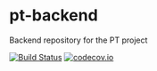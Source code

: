 # pt-backend
Backend repository for the PT project

[![Build Status](https://secure.travis-ci.org/javadev/pt-backend.svg)](https://travis-ci.org/javadev/pt-backend)
[![codecov.io](http://codecov.io/github/javadev/pt-backend/coverage.svg?branch=master)](http://codecov.io/github/javadev/pt-backend?branch=master)
